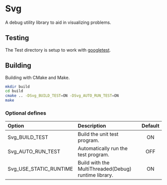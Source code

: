 # Svg

A debug utility library to aid in visualizing problems.  

## Testing

The Test directory is setup to work with [googletest](https://github.com/google/googletest).

## Building

Building with CMake and Make.

```sh
mkdir build
cd build
cmake .. -DSvg_BUILD_TEST=ON -DSvg_AUTO_RUN_TEST=ON
make
```

### Optional defines

| Option                        | Description                                          | Default |
| :---------------------------- | :--------------------------------------------------- | :-----: |
| Svg_BUILD_TEST         | Build the unit test program.                         |   ON    |
| Svg_AUTO_RUN_TEST      | Automatically run the test program.                  |   OFF   |
| Svg_USE_STATIC_RUNTIME | Build with the MultiThreaded(Debug) runtime library. |   ON    |